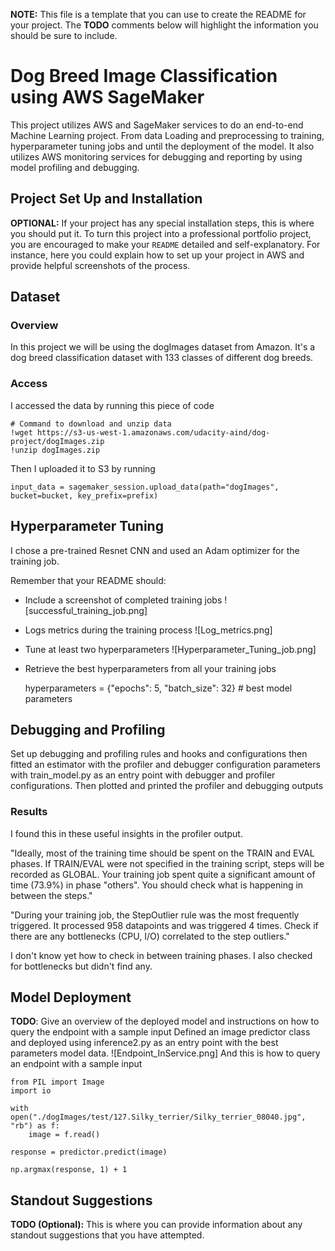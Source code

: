 **NOTE:** This file is a template that you can use to create the README for your project. The **TODO** comments below will highlight the information you should be sure to include.

# Dog Breed Image Classification using AWS SageMaker

This project utilizes AWS and SageMaker services to do an end-to-end Machine Learning project. From data Loading and preprocessing to training, hyperparameter tuning jobs and until the deployment of the model. It also utilizes AWS monitoring services for debugging and reporting by using model profiling and debugging.

## Project Set Up and Installation
**OPTIONAL:** If your project has any special installation steps, this is where you should put it. To turn this project into a professional portfolio project, you are encouraged to make your `README` detailed and self-explanatory. For instance, here you could explain how to set up your project in AWS and provide helpful screenshots of the process.

## Dataset

### Overview
In this project we will be using the dogImages dataset from Amazon. It's a dog breed classification dataset with 133 classes of different dog breeds.
    
### Access
I accessed the data by running this piece of code

    # Command to download and unzip data
    !wget https://s3-us-west-1.amazonaws.com/udacity-aind/dog-project/dogImages.zip
    !unzip dogImages.zip
    
Then I uploaded it to S3 by running

    input_data = sagemaker_session.upload_data(path="dogImages", bucket=bucket, key_prefix=prefix)
    

## Hyperparameter Tuning
I chose a pre-trained Resnet CNN and used an Adam optimizer for the training job.

Remember that your README should:
- Include a screenshot of completed training jobs
![successful_training_job.png]

- Logs metrics during the training process
![Log_metrics.png]

- Tune at least two hyperparameters
![Hyperparameter_Tuning_job.png]

- Retrieve the best hyperparameters from all your training jobs

    hyperparameters = {"epochs": 5, "batch_size": 32} # best model parameters
    

## Debugging and Profiling

Set up debugging and profiling rules and hooks and configurations then fitted an estimator with the profiler and debugger configuration parameters with train_model.py as an entry point with debugger and profiler configurations. Then plotted and printed the profiler and debugging outputs

### Results

I found this in these useful insights in the profiler output. 

"Ideally, most of the training time should be spent on the TRAIN and EVAL phases. If TRAIN/EVAL were not specified in the training script, steps will be recorded as GLOBAL. Your training job spent quite a significant amount of time (73.9%) in phase "others". You should check what is happening in between the steps."

"During your training job, the StepOutlier rule was the most frequently triggered. It processed 958 datapoints and was triggered 4 times. Check if there are any bottlenecks (CPU, I/O) correlated to the step outliers."

I don't know yet how to check in between training phases. I also checked for bottlenecks but didn't find any.

## Model Deployment
**TODO**: Give an overview of the deployed model and instructions on how to query the endpoint with a sample input
Defined an image predictor class and deployed using inference2.py as an entry point with the best parameters model data.
![Endpoint_InService.png] 
And this is how to query an endpoint with a sample input

    from PIL import Image
    import io

    with open("./dogImages/test/127.Silky_terrier/Silky_terrier_08040.jpg", "rb") as f: 
        image = f.read()
        
    response = predictor.predict(image)

    np.argmax(response, 1) + 1



## Standout Suggestions
**TODO (Optional):** This is where you can provide information about any standout suggestions that you have attempted.
